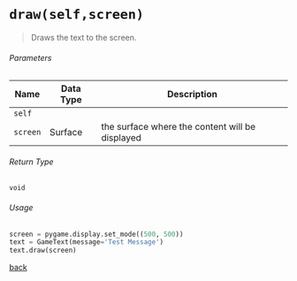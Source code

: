 <!-- Method Name -->

# <code>draw(self,screen)</code>

<!-- Method Description -->
> Draws the text to the screen.

<!-- Parameters -->
###### Parameters
| Name     | Data Type | Description                                     |
| -------- | --------- | ----------------------------------------------- |
| `self`   |           |                                                 |
| `screen` | Surface   | the surface where the content will be displayed |

<!-- Return Type -->
###### Return Type
`void`

<!-- Method Example -->
###### Usage
```python
screen = pygame.display.set_mode((500, 500))
text = GameText(message='Test Message')    
text.draw(screen)
```
<!-- Back to className.md -->
<!-- The path in this link will be the one that is used for the component -->
[back](../GameText.md)
